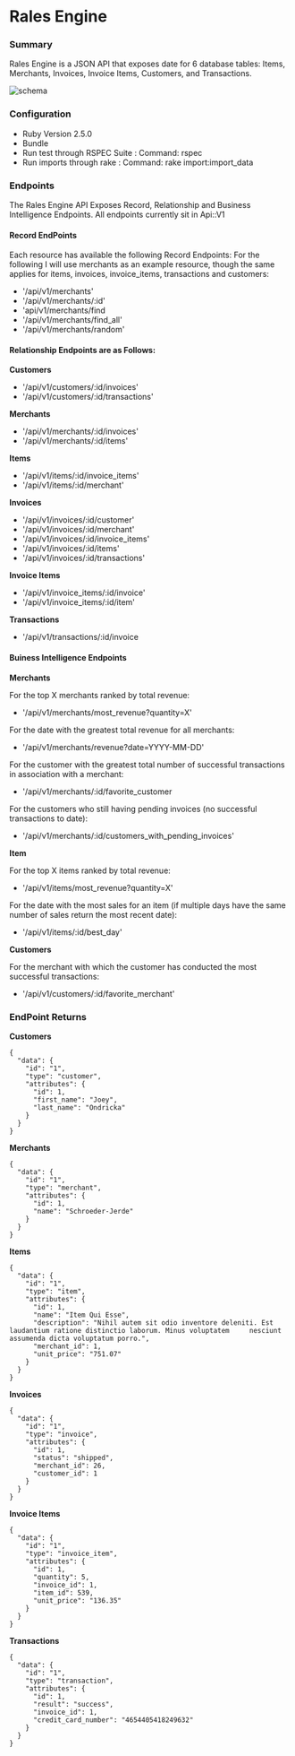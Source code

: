 # Rales Engine

### Summary
Rales Engine is a JSON API that exposes date for 6 database tables: Items, Merchants, Invoices, Invoice Items, Customers, and Transactions. 

![schema](/Users/mcat56/pictures/schema.png)

### Configuration
+ Ruby Version 2.5.0
+ Bundle
+ Run test through RSPEC Suite : Command: rspec
+ Run imports through rake : Command: rake import:import_data

### Endpoints
The Rales Engine API Exposes Record, Relationship and Business Intelligence Endpoints. All endpoints currently sit in Api::V1

#### __Record EndPoints__
Each resource has available the following Record Endpoints:
For the following I will use merchants as an example resource, though the same applies for items, invoices, invoice_items, transactions and customers:

* '/api/v1/merchants'
* '/api/v1/merchants/:id'
* 'api/v1/merchants/find
* '/api/v1/merchants/find_all'
* '/api/v1/merchants/random'

#### __Relationship Endpoints are as Follows:__

__Customers__
* '/api/v1/customers/:id/invoices'
* '/api/v1/customers/:id/transactions'

__Merchants__
* '/api/v1/merchants/:id/invoices'
* '/api/v1/merchants/:id/items'

__Items__
* '/api/v1/items/:id/invoice_items'
* '/api/v1/items/:id/merchant'

__Invoices__
* '/api/v1/invoices/:id/customer'
* '/api/v1/invoices/:id/merchant'
* '/api/v1/invoices/:id/invoice_items'
* '/api/v1/invoices/:id/items'
* '/api/v1/invoices/:id/transactions'

__Invoice Items__
* '/api/v1/invoice_items/:id/invoice'
* '/api/v1/invoice_items/:id/item'

__Transactions__
* '/api/v1/transactions/:id/invoice

#### __Buiness Intelligence Endpoints__

__Merchants__

For the top X merchants ranked by total revenue: 
* '/api/v1/merchants/most_revenue?quantity=X'

For the date with the greatest total revenue for all merchants:
* '/api/v1/merchants/revenue?date=YYYY-MM-DD'

For the customer with the greatest total number of successful transactions in association with a merchant:
* '/api/v1/merchants/:id/favorite_customer

For the customers who still having pending invoices (no successful transactions to date):
* '/api/v1/merchants/:id/customers_with_pending_invoices'

__Item__

For the top X items ranked by total revenue:
* '/api/v1/items/most_revenue?quantity=X'

For the date with the most sales for an item (if multiple days have the same number of sales return the most recent date):
* '/api/v1/items/:id/best_day'

__Customers__

For the merchant with which the customer has conducted the most successful transactions:
* '/api/v1/customers/:id/favorite_merchant'




### EndPoint Returns


__Customers__

    {
      "data": {
        "id": "1",
        "type": "customer",
        "attributes": {
          "id": 1,
          "first_name": "Joey",
          "last_name": "Ondricka"
        }
      }
    }

__Merchants__ 

    {
      "data": {
        "id": "1",
        "type": "merchant",
        "attributes": {
          "id": 1,
          "name": "Schroeder-Jerde"
        }
      }
    }

__Items__

    {
      "data": {
        "id": "1",
        "type": "item",
        "attributes": {
          "id": 1,
          "name": "Item Qui Esse",
          "description": "Nihil autem sit odio inventore deleniti. Est laudantium ratione distinctio laborum. Minus voluptatem     nesciunt assumenda dicta voluptatum porro.",
          "merchant_id": 1,
          "unit_price": "751.07"
        }
      }
    }

__Invoices__

    {
      "data": {
        "id": "1",
        "type": "invoice",
        "attributes": {
          "id": 1,
          "status": "shipped",
          "merchant_id": 26,
          "customer_id": 1
        }
      }
    }

__Invoice Items__

    {
      "data": {
        "id": "1",
        "type": "invoice_item",
        "attributes": {
          "id": 1,
          "quantity": 5,
          "invoice_id": 1,
          "item_id": 539,
          "unit_price": "136.35"
        }
      }
    }

__Transactions__
 
    {
      "data": {
        "id": "1",
        "type": "transaction",
        "attributes": {
          "id": 1,
          "result": "success",
          "invoice_id": 1,
          "credit_card_number": "4654405418249632"
        }
      }
    }






